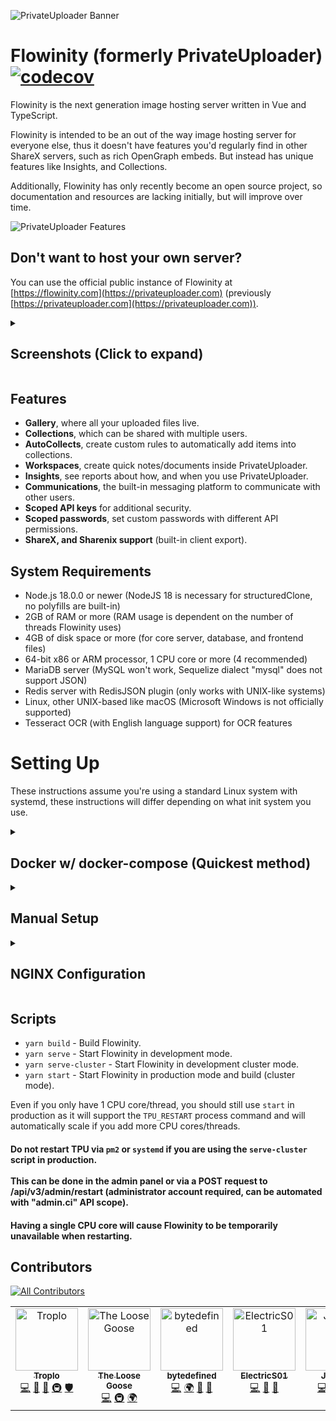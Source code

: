 ![PrivateUploader Banner](https://i.troplo.com/i/cc7ba831c18a.png)

# Flowinity (formerly PrivateUploader) [![codecov](https://codecov.io/gh/PrivateUploader/PrivateUploader/branch/api-v4/graph/badge.svg?token=RT9XLUOX5Y)](https://codecov.io/gh/PrivateUploader/PrivateUploader)

Flowinity is the next generation image hosting server written in Vue and TypeScript.

Flowinity is intended to be an out of the way image hosting server for everyone else,
thus it doesn't have features you'd regularly find in other ShareX servers, such
as rich OpenGraph embeds. But instead has unique features like Insights, and
Collections.

Additionally, Flowinity has only recently become an open source project, so
documentation and resources are lacking initially, but will improve over time.

![PrivateUploader Features](https://i.troplo.com/i/086834402e31.png)

## Don't want to host your own server?

You can use the official public instance of Flowinity at
[https://flowinity.com](https://privateuploader.com) (previously
[https://privateuploader.com](https://privateuploader.com)).

<details>
  <summary><h2>Screenshots (Click to expand)</h2></summary>

View the full collection on
[Flowinity](https://privateuploader.com/collections/2736179e19078284d9a5a4c1241289db7f777b180fed932b88162bbb2ec00ef1).

![Gallery](https://i.troplo.com/i/d68241bda319.png)
![Collection Page](https://i.troplo.com/i/a1fb3e1af098.png)
![User Profile](https://i.troplo.com/i/4d0adcf1c4a4.png)
![Insights](https://i.troplo.com/i/ab6170f5d976.png)

</details>

## Features

- **Gallery**, where all your uploaded files live.
- **Collections**, which can be shared with multiple users.
- **AutoCollects**, create custom rules to automatically add items into
  collections.
- **Workspaces**, create quick notes/documents inside PrivateUploader.
- **Insights**, see reports about how, and when you use PrivateUploader.
- **Communications**, the built-in messaging platform to communicate with other
  users.
- **Scoped API keys** for additional security.
- **Scoped passwords**, set custom passwords with different API permissions.
- **ShareX, and Sharenix support** (built-in client export).

## System Requirements

- Node.js 18.0.0 or newer (NodeJS 18 is necessary for structuredClone, no
  polyfills are built-in)
- 2GB of RAM or more (RAM usage is dependent on the number of threads Flowinity uses)
- 4GB of disk space or more (for core server, database, and frontend files)
- 64-bit x86 or ARM processor, 1 CPU core or more (4 recommended)
- MariaDB server (MySQL won't work, Sequelize dialect "mysql" does not support
  JSON)
- Redis server with RedisJSON plugin (only works with UNIX-like systems)
- Linux, other UNIX-based like macOS (Microsoft Windows is not officially
  supported)
- Tesseract OCR (with English language support) for OCR features

# Setting Up

These instructions assume you're using a standard Linux system with systemd,
these instructions will differ depending on what init system you use.

<details>
  <summary><h2>Docker w/ docker-compose (Quickest method)</h2></summary>

1. Clone the Docker-specific repo:
   `git clone https://github.com/PrivateUploader/docker-compose privateuploader`
2. Change directory into repo: `cd privateuploader`
3. Create the container (change the environment variables to your liking):
   `DB_DATABASE=privateuploader DB_USER=privateuploader DB_PASSWORD=CHANGE_ME DB_ROOT_PASSWORD=CHANGE_ME docker-compose up -d`
4. Follow the setup wizard on http://localhost:34582
5. You must change the MariaDB server hostname to `mariadb` and the redis
hostname to `redis` in the setup wizard. (seen below):
![Setup Wizard](https://i.troplo.com/i/87987421cfa1.png)
![Setup Wizard](https://i.troplo.com/i/582d2fd8d1a7.png)
</details>

<details>
  <summary><h2>Manual Setup</h2></summary>

1. Create Flowinity user and group: `useradd -m flowinity`
2. Install MariaDB and Redis (with the RedisJSON plugin) on your server.
3. Login as the Flowinity user: `su flowinity`
4. Change directory into TPU home directory: `cd`
5. Clone the repository:
   `git clone https://github.com/PrivateUploader/Flowinity flowinity`
6. Change directory into the repository: `cd flowinity`
7. Install dependencies: `yarn install`
8. Create systemd service files for TPU with
   `cp flowinity.service /etc/systemd/system/flowinity.service`
9. Modify the systemd service file (use nano, vim, etc), replace all instances
   of `CHANGE_ME` with your own values. Do not run Flowinity as root user and use the
   user created earlier.
10. Start TPU and start on boot with `systemctl enable flowinity --now`
11. Follow the setup wizard on http://localhost:34582 and configure NGINX web
server.
</details>

<details>
  <summary><h2>NGINX Configuration</h2></summary>

1. TPU includes an example NGINX configuration file, you can find it at
   `nginx.conf` in either of the Docker or primary TPU repositories.
2. Copy it to your NGINX configuration directory:
   `cp nginx.conf /etc/nginx/conf.d/flowinity.conf` (this folder can differ between
   distributions, it could be `/etc/nginx/sites-available`, if so, symlink it to
   `/etc/nginx/sites-enabled`).
3. Modify the NGINX configuration file (use nano, vim, etc), replace all
   instances of `CHANGE_ME` with your own values.
4. Test the NGINX configuration: `nginx -t`
5. If the test is successful, reload NGINX: `nginx -s reload`
</details>

## Scripts

- `yarn build` - Build Flowinity.
- `yarn serve` - Start Flowinity in development mode.
- `yarn serve-cluster` - Start Flowinity in development cluster mode.
- `yarn start` - Start Flowinity in production mode and build (cluster mode).

Even if you only have 1 CPU core/thread, you should still use `start` in
production as it will support the `TPU_RESTART` process command and will
automatically scale if you add more CPU cores/threads.

#### Do not restart TPU via `pm2` or `systemd` if you are using the `serve-cluster` script in production.<br><br>This can be done in the admin panel or via a POST request to /api/v3/admin/restart (administrator account required, can be automated with "admin.ci" API scope).

#### Having a single CPU core will cause Flowinity to be temporarily unavailable when restarting.

## Contributors

[![All Contributors](https://img.shields.io/github/all-contributors/Troplo/PrivateUploader?color=ee8449&style=flat-square)](#contributors)

<!-- ALL-CONTRIBUTORS-LIST:START - Do not remove or modify this section -->
<!-- prettier-ignore-start -->
<!-- markdownlint-disable -->
<table>
  <tbody>
    <tr>
      <td align="center" valign="top" width="14.28%"><a href="https://troplo.com"><img src="https://avatars.githubusercontent.com/u/45160807?v=4?s=100" width="100px;" alt="Troplo"/><br /><sub><b>Troplo</b></sub></a><br /><a href="#code-Troplo" title="Code">💻</a> <a href="#doc-Troplo" title="Documentation">📖</a> <a href="#data-Troplo" title="Data">🔣</a> <a href="#infra-Troplo" title="Infrastructure (Hosting, Build-Tools, etc)">🚇</a> <a href="#security-Troplo" title="Security">🛡️</a></td>
      <td align="center" valign="top" width="14.28%"><a href="https://github.com/theloosegoose"><img src="https://avatars.githubusercontent.com/u/32515234?v=4?s=100" width="100px;" alt="The Loose Goose"/><br /><sub><b>The Loose Goose</b></sub></a><br /><a href="#code-theloosegoose" title="Code">💻</a> <a href="#infra-theloosegoose" title="Infrastructure (Hosting, Build-Tools, etc)">🚇</a> <a href="#translation-theloosegoose" title="Translation">🌍</a></td>
      <td align="center" valign="top" width="14.28%"><a href="https://bytedefined.com"><img src="https://avatars.githubusercontent.com/u/56295147?v=4?s=100" width="100px;" alt="bytedefined"/><br /><sub><b>bytedefined</b></sub></a><br /><a href="#code-Bytedefined" title="Code">💻</a> <a href="#translation-Bytedefined" title="Translation">🌍</a> <a href="#ideas-Bytedefined" title="Ideas, Planning, & Feedback">🤔</a> <a href="#bug-Bytedefined" title="Bug reports">🐛</a></td>
      <td align="center" valign="top" width="14.28%"><a href="http://electrics01.com"><img src="https://avatars.githubusercontent.com/u/103579308?v=4?s=100" width="100px;" alt="ElectricS01"/><br /><sub><b>ElectricS01</b></sub></a><br /><a href="#code-ElectricS01" title="Code">💻</a> <a href="#ideas-ElectricS01" title="Ideas, Planning, & Feedback">🤔</a> <a href="#bug-ElectricS01" title="Bug reports">🐛</a></td>
      <td align="center" valign="top" width="14.28%"><a href="https://github.com/Jolt707"><img src="https://avatars.githubusercontent.com/u/106564193?v=4?s=100" width="100px;" alt="Jolt707"/><br /><sub><b>Jolt707</b></sub></a><br /><a href="#code-Jolt707" title="Code">💻</a> <a href="#ideas-Jolt707" title="Ideas, Planning, & Feedback">🤔</a> <a href="#bug-Jolt707" title="Bug reports">🐛</a> <a href="#a11y-Jolt707" title="Accessibility">️️️️♿️</a></td>
    </tr>
  </tbody>
</table>

<!-- markdownlint-restore -->
<!-- prettier-ignore-end -->

<!-- ALL-CONTRIBUTORS-LIST:END -->
